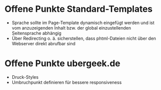 # Offene Punkte Standard-Templates

- Sprache sollte im Page-Template dynamisch eingefügt werden und ist vom anzuzeigenden Inhalt bzw.
der global einzustellenden Seitensprache abhängig
- Über Redirecting o. ä. sicherstellen, dass phtml-Dateien nicht über den Webserver direkt abrufbar sind

# Offene Punkte ubergeek.de

- Druck-Styles
- Umbruchpunkt definieren für bessere responsiveness
